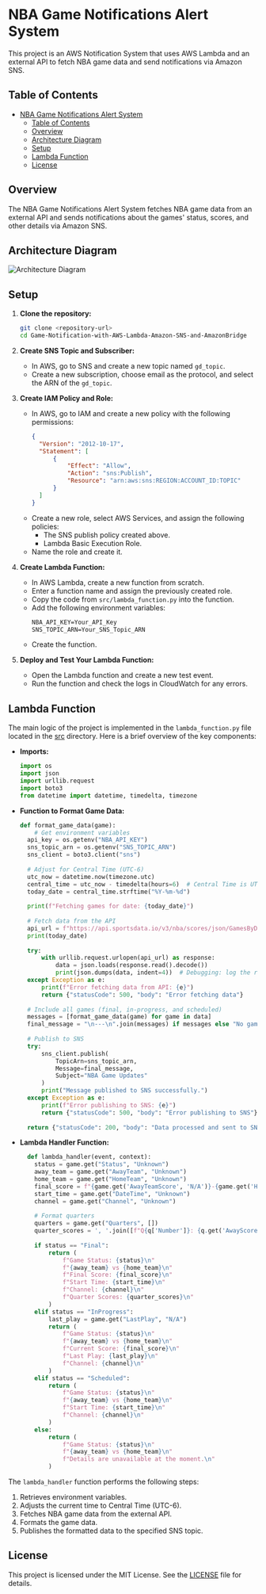 # NBA Game Notifications Alert System 

This project is an AWS Notification System that uses AWS Lambda and an external API to fetch NBA game data and send notifications via Amazon SNS.

## Table of Contents

- [NBA Game Notifications Alert System](#nba-game-notifications-alert-system)
  - [Table of Contents](#table-of-contents)
  - [Overview](#overview)
  - [Architecture Diagram](#architecture-diagram)
  - [Setup](#setup)
  - [Lambda Function](#lambda-function)
  - [License](#license)

## Overview 

The NBA Game Notifications Alert System fetches NBA game data from an external API and sends notifications about the games' status, scores, and other details via Amazon SNS.

## Architecture Diagram
![Architecture Diagram](img/architecture.drawio)

## Setup

1. **Clone the repository:**
    ```sh
    git clone <repository-url>
    cd Game-Notification-with-AWS-Lambda-Amazon-SNS-and-AmazonBridge
    ```

2. **Create SNS Topic and Subscriber:**
    - In AWS, go to SNS and create a new topic named `gd_topic`.
    - Create a new subscription, choose email as the protocol, and select the ARN of the `gd_topic`.

3. **Create IAM Policy and Role:**
    - In AWS, go to IAM and create a new policy with the following permissions:
        ```json
        {
          "Version": "2012-10-17",
          "Statement": [
              {
                  "Effect": "Allow",
                  "Action": "sns:Publish",
                  "Resource": "arn:aws:sns:REGION:ACCOUNT_ID:TOPIC"
              }
          ]
        }
        ```
    - Create a new role, select AWS Services, and assign the following policies:
        - The SNS publish policy created above.
        - Lambda Basic Execution Role.
    - Name the role and create it.

4. **Create Lambda Function:**
    - In AWS Lambda, create a new function from scratch.
    - Enter a function name and assign the previously created role.
    - Copy the code from `src/lambda_function.py` into the function.
    - Add the following environment variables:
        ```txt
        NBA_API_KEY=Your_API_Key
        SNS_TOPIC_ARN=Your_SNS_Topic_ARN
        ```
    - Create the function.

5. **Deploy and Test Your Lambda Function:**
    - Open the Lambda function and create a new test event.
    - Run the function and check the logs in CloudWatch for any errors.

## Lambda Function

The main logic of the project is implemented in the `lambda_function.py` file located in the [src](http://_vscodecontentref_/1) directory. Here is a brief overview of the key components:

- **Imports:**
    ```python
    import os
    import json
    import urllib.request
    import boto3
    from datetime import datetime, timedelta, timezone
    ```

- **Function to Format Game Data:**
    ```python
    def format_game_data(game):
        # Get environment variables
      api_key = os.getenv("NBA_API_KEY")
      sns_topic_arn = os.getenv("SNS_TOPIC_ARN")
      sns_client = boto3.client("sns")
      
      # Adjust for Central Time (UTC-6)
      utc_now = datetime.now(timezone.utc)
      central_time = utc_now - timedelta(hours=6)  # Central Time is UTC-6
      today_date = central_time.strftime("%Y-%m-%d")
      
      print(f"Fetching games for date: {today_date}")
      
      # Fetch data from the API
      api_url = f"https://api.sportsdata.io/v3/nba/scores/json/GamesByDate/{today_date}?key={api_key}"
      print(today_date)
      
      try:
          with urllib.request.urlopen(api_url) as response:
              data = json.loads(response.read().decode())
              print(json.dumps(data, indent=4))  # Debugging: log the raw data
      except Exception as e:
          print(f"Error fetching data from API: {e}")
          return {"statusCode": 500, "body": "Error fetching data"}
      
      # Include all games (final, in-progress, and scheduled)
      messages = [format_game_data(game) for game in data]
      final_message = "\n---\n".join(messages) if messages else "No games available for today."
      
      # Publish to SNS
      try:
          sns_client.publish(
              TopicArn=sns_topic_arn,
              Message=final_message,
              Subject="NBA Game Updates"
          )
          print("Message published to SNS successfully.")
      except Exception as e:
          print(f"Error publishing to SNS: {e}")
          return {"statusCode": 500, "body": "Error publishing to SNS"}
      
      return {"statusCode": 200, "body": "Data processed and sent to SNS"}
    ```

- **Lambda Handler Function:**
    ```python
      def lambda_handler(event, context):
        status = game.get("Status", "Unknown")
        away_team = game.get("AwayTeam", "Unknown")
        home_team = game.get("HomeTeam", "Unknown")
        final_score = f"{game.get('AwayTeamScore', 'N/A')}-{game.get('HomeTeamScore', 'N/A')}"
        start_time = game.get("DateTime", "Unknown")
        channel = game.get("Channel", "Unknown")
        
        # Format quarters
        quarters = game.get("Quarters", [])
        quarter_scores = ', '.join([f"Q{q['Number']}: {q.get('AwayScore', 'N/A')}-{q.get('HomeScore', 'N/A')}" for q in quarters])
        
        if status == "Final":
            return (
                f"Game Status: {status}\n"
                f"{away_team} vs {home_team}\n"
                f"Final Score: {final_score}\n"
                f"Start Time: {start_time}\n"
                f"Channel: {channel}\n"
                f"Quarter Scores: {quarter_scores}\n"
            )
        elif status == "InProgress":
            last_play = game.get("LastPlay", "N/A")
            return (
                f"Game Status: {status}\n"
                f"{away_team} vs {home_team}\n"
                f"Current Score: {final_score}\n"
                f"Last Play: {last_play}\n"
                f"Channel: {channel}\n"
            )
        elif status == "Scheduled":
            return (
                f"Game Status: {status}\n"
                f"{away_team} vs {home_team}\n"
                f"Start Time: {start_time}\n"
                f"Channel: {channel}\n"
            )
        else:
            return (
                f"Game Status: {status}\n"
                f"{away_team} vs {home_team}\n"
                f"Details are unavailable at the moment.\n"
            )
    ```

The `lambda_handler` function performs the following steps:
1. Retrieves environment variables.
2. Adjusts the current time to Central Time (UTC-6).
3. Fetches NBA game data from the external API.
4. Formats the game data.
5. Publishes the formatted data to the specified SNS topic.

## License

This project is licensed under the MIT License. See the [LICENSE](http://_vscodecontentref_/2) file for details.